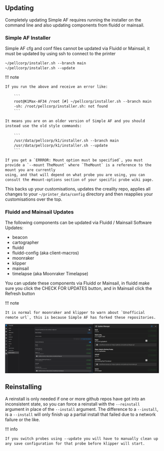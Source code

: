 ## Updating

Completely updating Simple AF requires running the installer on the command line and also updating components
from fluidd or mainsail.

### Simple AF Installer

Simple AF cfg and conf files cannot be updated via Fluidd or Mainsail, it must be updated by using ssh to connect to the printer

```
~/pellcorp/installer.sh --branch main
~/pellcorp/installer.sh --update
```

!!! note

    If you run the above and receive an error like:

        ```
        root@K1Max-AF34 /root [#] ~/pellcorp/installer.sh --branch main
        -sh: /root/pellcorp/installer.sh: not found
        ```

    It means you are on an older version of Simple AF and you should instead use the old style commands:

        ```
        /usr/data/pellcorp/k1/installer.sh --branch main
        /usr/data/pellcorp/k1/installer.sh --update
        ```
    
    If you get a `ERRROR: Mount option must be specified`, you must provide a `--mount TheMount` where `TheMount` is a reference to the mount you are currently
    using, and that will depend on what probe you are using, you can consult the #mount-options section of your specific probe wiki page.

This backs up your customisations, updates the creality repo, applies all changes to your `~/printer_data/config` directory and then reapplies your customisations over the top.

### Fluidd and Mainsail Updates

The following components can be updated via Fluidd / Mainsail Software Updates:

- beacon
- cartographer
- fluidd
- fluidd-config (aka client-macros)
- moonraker
- klipper
- mainsail
- timelapse (aka Moonraker Timelapse)

You can update these components via Fluidd or Mainsail, in fluidd make sure you click the CHECK FOR UPDATES button, and in Mainsail click the Refresh button

!!! note

    It is normal for moonraker and klipper to warn about `Unofficial remote url`, this is because Simple AF has forked these repositories.

![image](assets/images/update_software.png)

## Reinstalling

A reinstall is only needed if one or more github repos have got into an inconsistent state, so you can force a reinstall with the `--reinstall` argument in place of the `--install` argument.  The difference to a `--install`, is a `--install` will only finish up a partial install that failed due to a network failure or the like.

!!! info

    If you switch probes using --update you will have to manually clean up any save configuration for that probe before klipper will start.
